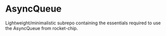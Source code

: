 AsyncQueue
==========

Lightweight/minimalistic subrepo containing the essentials required to use the AsyncQueue from rocket-chip.
